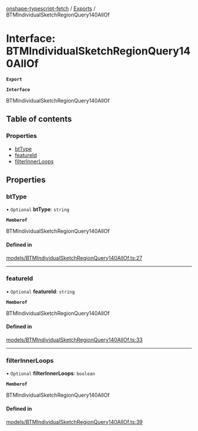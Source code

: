 [onshape-typescript-fetch](../README.md) / [Exports](../modules.md) / BTMIndividualSketchRegionQuery140AllOf

# Interface: BTMIndividualSketchRegionQuery140AllOf

**`Export`**

**`Interface`**

BTMIndividualSketchRegionQuery140AllOf

## Table of contents

### Properties

- [btType](BTMIndividualSketchRegionQuery140AllOf.md#bttype)
- [featureId](BTMIndividualSketchRegionQuery140AllOf.md#featureid)
- [filterInnerLoops](BTMIndividualSketchRegionQuery140AllOf.md#filterinnerloops)

## Properties

### btType

• `Optional` **btType**: `string`

**`Memberof`**

BTMIndividualSketchRegionQuery140AllOf

#### Defined in

[models/BTMIndividualSketchRegionQuery140AllOf.ts:27](https://github.com/toebes/onshape-typescript-fetch/blob/3e11ae1/models/BTMIndividualSketchRegionQuery140AllOf.ts#L27)

___

### featureId

• `Optional` **featureId**: `string`

**`Memberof`**

BTMIndividualSketchRegionQuery140AllOf

#### Defined in

[models/BTMIndividualSketchRegionQuery140AllOf.ts:33](https://github.com/toebes/onshape-typescript-fetch/blob/3e11ae1/models/BTMIndividualSketchRegionQuery140AllOf.ts#L33)

___

### filterInnerLoops

• `Optional` **filterInnerLoops**: `boolean`

**`Memberof`**

BTMIndividualSketchRegionQuery140AllOf

#### Defined in

[models/BTMIndividualSketchRegionQuery140AllOf.ts:39](https://github.com/toebes/onshape-typescript-fetch/blob/3e11ae1/models/BTMIndividualSketchRegionQuery140AllOf.ts#L39)

